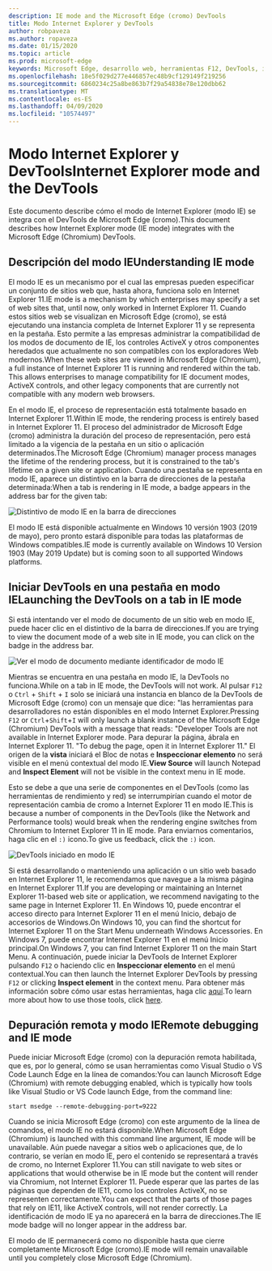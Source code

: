 ```yaml
---
description: IE mode and the Microsoft Edge (cromo) DevTools
title: Modo Internet Explorer y DevTools
author: robpaveza
ms.author: ropaveza
ms.date: 01/15/2020
ms.topic: article
ms.prod: microsoft-edge
keywords: Microsoft Edge, desarrollo web, herramientas F12, DevTools, ie11, Internet Explorer 11, modo IE
ms.openlocfilehash: 18e5f029d277e446857ec48b9cf129149f219256
ms.sourcegitcommit: 6860234c25a8be863b7f29a54838e78e120dbb62
ms.translationtype: MT
ms.contentlocale: es-ES
ms.lasthandoff: 04/09/2020
ms.locfileid: "10574497"
---
```

# <span data-ttu-id="cf45d-104">Modo Internet Explorer y DevTools</span><span class="sxs-lookup"><span data-stu-id="cf45d-104">Internet Explorer mode and the DevTools</span></span>

<span data-ttu-id="cf45d-105">Este documento describe cómo el modo de Internet Explorer (modo IE) se integra con el DevTools de Microsoft Edge (cromo).</span><span class="sxs-lookup"><span data-stu-id="cf45d-105">This document describes how Internet Explorer mode (IE mode) integrates with the Microsoft Edge (Chromium) DevTools.</span></span>

## <span data-ttu-id="cf45d-106">Descripción del modo IE</span><span class="sxs-lookup"><span data-stu-id="cf45d-106">Understanding IE mode</span></span>

<span data-ttu-id="cf45d-107">El modo IE es un mecanismo por el cual las empresas pueden especificar un conjunto de sitios web que, hasta ahora, funciona solo en Internet Explorer 11.</span><span class="sxs-lookup"><span data-stu-id="cf45d-107">IE mode is a mechanism by which enterprises may specify a set of web sites that, until now, only worked in Internet Explorer 11.</span></span> <span data-ttu-id="cf45d-108">Cuando estos sitios web se visualizan en Microsoft Edge (cromo), se está ejecutando una instancia completa de Internet Explorer 11 y se representa en la pestaña. Esto permite a las empresas administrar la compatibilidad de los modos de documento de IE, los controles ActiveX y otros componentes heredados que actualmente no son compatibles con los exploradores Web modernos.</span><span class="sxs-lookup"><span data-stu-id="cf45d-108">When these web sites are viewed in Microsoft Edge (Chromium), a full instance of Internet Explorer 11 is running and rendered within the tab. This allows enterprises to manage compatibility for IE document modes, ActiveX controls, and other legacy components that are currently not compatible with any modern web browsers.</span></span>

<span data-ttu-id="cf45d-109">En el modo IE, el proceso de representación está totalmente basado en Internet Explorer 11.</span><span class="sxs-lookup"><span data-stu-id="cf45d-109">Within IE mode, the rendering process is entirely based in Internet Explorer 11.</span></span> <span data-ttu-id="cf45d-110">El proceso del administrador de Microsoft Edge (cromo) administra la duración del proceso de representación, pero está limitado a la vigencia de la pestaña en un sitio o aplicación determinados.</span><span class="sxs-lookup"><span data-stu-id="cf45d-110">The Microsoft Edge (Chromium) manager process manages the lifetime of the rendering process, but it is constrained to the tab's lifetime on a given site or application.</span></span> <span data-ttu-id="cf45d-111">Cuando una pestaña se representa en modo IE, aparece un distintivo en la barra de direcciones de la pestaña determinada:</span><span class="sxs-lookup"><span data-stu-id="cf45d-111">When a tab is rendering in IE mode, a badge appears in the address bar for the given tab:</span></span>

![Distintivo de modo IE en la barra de direcciones](./media/ie-mode-badge.png)

<span data-ttu-id="cf45d-113">El modo IE está disponible actualmente en Windows 10 versión 1903 (2019 de mayo), pero pronto estará disponible para todas las plataformas de Windows compatibles.</span><span class="sxs-lookup"><span data-stu-id="cf45d-113">IE mode is currently available on Windows 10 Version 1903 (May 2019 Update) but is coming soon to all supported Windows platforms.</span></span>

## <span data-ttu-id="cf45d-114">Iniciar DevTools en una pestaña en modo IE</span><span class="sxs-lookup"><span data-stu-id="cf45d-114">Launching the DevTools on a tab in IE mode</span></span>

<span data-ttu-id="cf45d-115">Si está intentando ver el modo de documento de un sitio web en modo IE, puede hacer clic en el distintivo de la barra de direcciones.</span><span class="sxs-lookup"><span data-stu-id="cf45d-115">If you are trying to view the document mode of a web site in IE mode, you can click on the badge in the address bar.</span></span>

![Ver el modo de documento mediante identificador de modo IE](./media/ie-mode-badge-doc-mode.png)

<span data-ttu-id="cf45d-117">Mientras se encuentra en una pestaña en modo IE, la DevTools no funciona.</span><span class="sxs-lookup"><span data-stu-id="cf45d-117">While on a tab in IE mode, the DevTools will not work.</span></span> <span data-ttu-id="cf45d-118">Al pulsar `F12` o `Ctrl` + `Shift` + `I` solo se iniciará una instancia en blanco de la DevTools de Microsoft Edge (cromo) con un mensaje que dice: "las herramientas para desarrolladores no están disponibles en el modo Internet Explorer.</span><span class="sxs-lookup"><span data-stu-id="cf45d-118">Pressing `F12` or `Ctrl`+`Shift`+`I` will only launch a blank instance of the Microsoft Edge (Chromium) DevTools with a message that reads: "Developer Tools are not available in Internet Explorer mode.</span></span> <span data-ttu-id="cf45d-119">Para depurar la página, ábrala en Internet Explorer 11. "</span><span class="sxs-lookup"><span data-stu-id="cf45d-119">To debug the page, open it in Internet Explorer 11."</span></span> <span data-ttu-id="cf45d-120">El origen de la **vista** iniciará el Bloc de notas e **Inspeccionar elemento** no será visible en el menú contextual del modo IE.</span><span class="sxs-lookup"><span data-stu-id="cf45d-120">**View Source** will launch Notepad and **Inspect Element** will not be visible in the context menu in IE mode.</span></span>

<span data-ttu-id="cf45d-121">Esto se debe a que una serie de componentes en el DevTools (como las herramientas de rendimiento y red) se interrumpirían cuando el motor de representación cambia de cromo a Internet Explorer 11 en modo IE.</span><span class="sxs-lookup"><span data-stu-id="cf45d-121">This is because a number of components in the DevTools (like the Network and Performance tools) would break when the rendering engine switches from Chromium to Internet Explorer 11 in IE mode.</span></span> <span data-ttu-id="cf45d-122">Para enviarnos comentarios, haga clic en el `:)` icono.</span><span class="sxs-lookup"><span data-stu-id="cf45d-122">To give us feedback, click the `:)` icon.</span></span>

![DevTools iniciado en modo IE](./media/ie-mode-devtools.png)

<span data-ttu-id="cf45d-124">Si está desarrollando o manteniendo una aplicación o un sitio web basado en Internet Explorer 11, le recomendamos que navegue a la misma página en Internet Explorer 11.</span><span class="sxs-lookup"><span data-stu-id="cf45d-124">If you are developing or maintaining an Internet Explorer 11-based web site or application, we recommend navigating to the same page in Internet Explorer 11.</span></span> <span data-ttu-id="cf45d-125">En Windows 10, puede encontrar el acceso directo para Internet Explorer 11 en el menú Inicio, debajo de accesorios de Windows.</span><span class="sxs-lookup"><span data-stu-id="cf45d-125">On Windows 10, you can find the shortcut for Internet Explorer 11 on the Start Menu underneath Windows Accessories.</span></span> <span data-ttu-id="cf45d-126">En Windows 7, puede encontrar Internet Explorer 11 en el menú Inicio principal.</span><span class="sxs-lookup"><span data-stu-id="cf45d-126">On Windows 7, you can find Internet Explorer 11 on the main Start Menu.</span></span> <span data-ttu-id="cf45d-127">A continuación, puede iniciar la DevTools de Internet Explorer pulsando `F12` o haciendo clic en **Inspeccionar elemento** en el menú contextual.</span><span class="sxs-lookup"><span data-stu-id="cf45d-127">You can then launch the Internet Explorer DevTools by pressing `F12` or clicking **Inspect element** in the context menu.</span></span> <span data-ttu-id="cf45d-128">Para obtener más información sobre cómo usar estas herramientas, haga clic [aquí](/previous-versions/windows/internet-explorer/ie-developer/samples/bg182326(v%3dvs.85)).</span><span class="sxs-lookup"><span data-stu-id="cf45d-128">To learn more about how to use those tools, click [here](/previous-versions/windows/internet-explorer/ie-developer/samples/bg182326(v%3dvs.85)).</span></span>

## <span data-ttu-id="cf45d-129">Depuración remota y modo IE</span><span class="sxs-lookup"><span data-stu-id="cf45d-129">Remote debugging and IE mode</span></span>

<span data-ttu-id="cf45d-130">Puede iniciar Microsoft Edge (cromo) con la depuración remota habilitada, que es, por lo general, cómo se usan herramientas como Visual Studio o VS Code Launch Edge en la línea de comandos:</span><span class="sxs-lookup"><span data-stu-id="cf45d-130">You can launch Microsoft Edge (Chromium) with remote debugging enabled, which is typically how tools like Visual Studio or VS Code launch Edge, from the command line:</span></span>

`start msedge --remote-debugging-port=9222`

<span data-ttu-id="cf45d-131">Cuando se inicia Microsoft Edge (cromo) con este argumento de la línea de comandos, el modo IE no estará disponible.</span><span class="sxs-lookup"><span data-stu-id="cf45d-131">When Microsoft Edge (Chromium) is launched with this command line argument, IE mode will be unavailable.</span></span> <span data-ttu-id="cf45d-132">Aún puede navegar a sitios web o aplicaciones que, de lo contrario, se verían en modo IE, pero el contenido se representará a través de cromo, no Internet Explorer 11.</span><span class="sxs-lookup"><span data-stu-id="cf45d-132">You can still navigate to web sites or applications that would otherwise be in IE mode but the content will render via Chromium, not Internet Explorer 11.</span></span> <span data-ttu-id="cf45d-133">Puede esperar que las partes de las páginas que dependen de IE11, como los controles ActiveX, no se representen correctamente.</span><span class="sxs-lookup"><span data-stu-id="cf45d-133">You can expect that the parts of those pages that rely on IE11, like ActiveX controls, will not render correctly.</span></span> <span data-ttu-id="cf45d-134">La identificación de modo IE ya no aparecerá en la barra de direcciones.</span><span class="sxs-lookup"><span data-stu-id="cf45d-134">The IE mode badge will no longer appear in the address bar.</span></span>

<span data-ttu-id="cf45d-135">El modo de IE permanecerá como no disponible hasta que cierre completamente Microsoft Edge (cromo).</span><span class="sxs-lookup"><span data-stu-id="cf45d-135">IE mode will remain unavailable until you completely close Microsoft Edge (Chromium).</span></span>